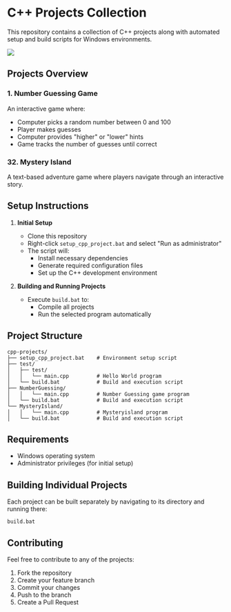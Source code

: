 # C++ Projects Collection

This repository contains a collection of C++ projects along with automated setup and build scripts for Windows environments.

[![](https://visitcount.itsvg.in/api?id=CPPsetup&label=Repo%20View&color=6&icon=5&pretty=true)](https://visitcount.itsvg.in)

## Projects Overview

### 1. Number Guessing Game
An interactive game where:
- Computer picks a random number between 0 and 100
- Player makes guesses
- Computer provides "higher" or "lower" hints
- Game tracks the number of guesses until correct

### 32. Mystery Island
A text-based adventure game where players navigate through an interactive story.

## Setup Instructions

1. **Initial Setup**
   - Clone this repository
   - Right-click `setup_cpp_project.bat` and select "Run as administrator"
   - The script will:
     - Install necessary dependencies
     - Generate required configuration files
     - Set up the C++ development environment

2. **Building and Running Projects**
   - Execute `build.bat` to:
     - Compile all projects
     - Run the selected program automatically

## Project Structure
```
cpp-projects/
├── setup_cpp_project.bat    # Environment setup script
├── test/
│   ├── test/         
│   │   └── main.cpp         # Hello World program
│   └── build.bat            # Build and execution script
├── NumberGuessing/     
│   │   └── main.cpp         # Number Guessing game program
│   └── build.bat            # Build and execution script
└── MysteryIsland/      
│   │   └── main.cpp         # Mysteryisland program
│   └── build.bat            # Build and execution script
```

## Requirements
- Windows operating system
- Administrator privileges (for initial setup)

## Building Individual Projects
Each project can be built separately by navigating to its directory and running there:
```batch
build.bat
```

## Contributing
Feel free to contribute to any of the projects:
1. Fork the repository
2. Create your feature branch
3. Commit your changes
4. Push to the branch
5. Create a Pull Request

